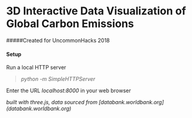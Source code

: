 # 3D Interactive Data Visualization of Global Carbon Emissions 
#####Created for UncommonHacks 2018

#### Setup

Run a local HTTP server
><em>python -m SimpleHTTPServer</em>

Enter the URL <em>localhost:8000</em> in your web browser


*built with three.js, data sourced from [databank.worldbank.org] (databank.worldbank.org)*



